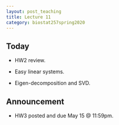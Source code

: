 ```yaml
---
layout: post_teaching
title: Lecture 11
category: biostat257spring2020
---
```


## Today

* HW2 review. 

* Easy linear systems.  

* Eigen-decomposition and SVD.  

## Announcement

* HW3 posted and due May 15 @ 11:59pm. 
